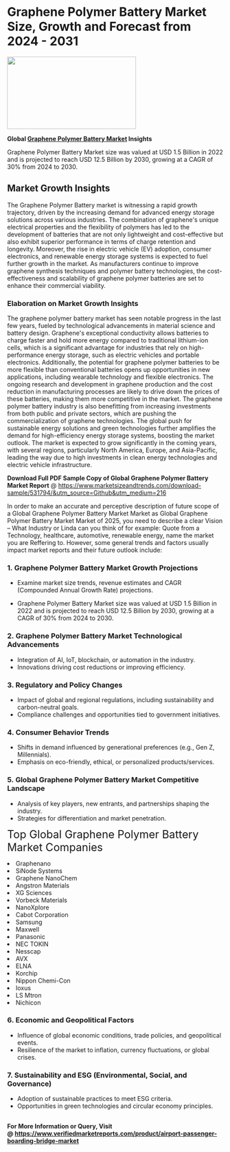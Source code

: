 <H1>Graphene Polymer Battery Market Size, Growth and Forecast from 2024 - 2031</H1><img class="aligncenter size-medium wp-image-584254" src="https://thirdeyenews.in/wp-content/uploads/2024/09/Global-Market-Research-300x168.jpeg" alt="" width="300" height="168" /><p><strong>Global&nbsp;<a href="https://www.marketsizeandtrends.com/download-sample/531794/&amp;utm_source=Github&utm_medium=216">Graphene Polymer Battery Market</a> Insights</strong></p><p>Graphene Polymer Battery Market size was valued at USD 1.5 Billion in 2022 and is projected to reach USD 12.5 Billion by 2030, growing at a CAGR of 30% from 2024 to 2030.</p><p><h2>Market Growth Insights</h2> The Graphene Polymer Battery market is witnessing a rapid growth trajectory, driven by the increasing demand for advanced energy storage solutions across various industries. The combination of graphene's unique electrical properties and the flexibility of polymers has led to the development of batteries that are not only lightweight and cost-effective but also exhibit superior performance in terms of charge retention and longevity. Moreover, the rise in electric vehicle (EV) adoption, consumer electronics, and renewable energy storage systems is expected to fuel further growth in the market. As manufacturers continue to improve graphene synthesis techniques and polymer battery technologies, the cost-effectiveness and scalability of graphene polymer batteries are set to enhance their commercial viability. <h3>Elaboration on Market Growth Insights</h3> The graphene polymer battery market has seen notable progress in the last few years, fueled by technological advancements in material science and battery design. Graphene's exceptional conductivity allows batteries to charge faster and hold more energy compared to traditional lithium-ion cells, which is a significant advantage for industries that rely on high-performance energy storage, such as electric vehicles and portable electronics. Additionally, the potential for graphene polymer batteries to be more flexible than conventional batteries opens up opportunities in new applications, including wearable technology and flexible electronics. The ongoing research and development in graphene production and the cost reduction in manufacturing processes are likely to drive down the prices of these batteries, making them more competitive in the market. The graphene polymer battery industry is also benefitting from increasing investments from both public and private sectors, which are pushing the commercialization of graphene technologies. The global push for sustainable energy solutions and green technologies further amplifies the demand for high-efficiency energy storage systems, boosting the market outlook. The market is expected to grow significantly in the coming years, with several regions, particularly North America, Europe, and Asia-Pacific, leading the way due to high investments in clean energy technologies and electric vehicle infrastructure. </p><p><span class=""><strong>Download Full PDF Sample Copy of Global Graphene Polymer Battery Market Report</strong> @ <a href="https://www.marketsizeandtrends.com/download-sample/531794/&amp;utm_source=Github&utm_medium=216" target="_blank">https://www.marketsizeandtrends.com/download-sample/531794/&amp;utm_source=Github&utm_medium=216</a></span></p><p>In order to make an accurate and perceptive description of future scope of a Global&nbsp;Graphene Polymer Battery Market Market as Global&nbsp;Graphene Polymer Battery Market Market of 2025, you need to describe a clear Vision &ndash; What Industry or Linda can you think of for example: Quote from a Technology, healthcare, automotive, renewable energy, name the market you are Reffering to. However, some general trends and factors usually impact market reports and their future outlook include:</p><h3>1.&nbsp;<strong>Graphene Polymer Battery Market Growth Projections</strong></h3><ul><li>Examine market size trends, revenue estimates and CAGR (Compounded Annual Growth Rate) projections.</li><li><p>Graphene Polymer Battery Market size was valued at USD 1.5 Billion in 2022 and is projected to reach USD 12.5 Billion by 2030, growing at a CAGR of 30% from 2024 to 2030.</p></li></ul><h3>2.&nbsp;<strong>Graphene Polymer Battery Market Technological Advancements</strong></h3><ul><li>Integration of AI, IoT, blockchain, or automation in the industry.</li><li>Innovations driving cost reductions or improving efficiency.</li></ul><h3>3.&nbsp;<strong>Regulatory and Policy Changes</strong></h3><ul><li>Impact of global and regional regulations, including sustainability and carbon-neutral goals.</li><li>Compliance challenges and opportunities tied to government initiatives.</li></ul><h3>4.&nbsp;<strong>Consumer Behavior Trends</strong></h3><ul><li>Shifts in demand influenced by generational preferences (e.g., Gen Z, Millennials).</li><li>Emphasis on eco-friendly, ethical, or personalized products/services.</li></ul><h3>5.&nbsp;<strong>Global Graphene Polymer Battery Market Competitive Landscape</strong></h3><ul><li>Analysis of key players, new entrants, and partnerships shaping the industry.</li><li>Strategies for differentiation and market penetration.</li></ul><p data-pm-slice="1 1 []"><span style="color: inherit; font-family: inherit; font-size: 25px;">Top Global Graphene Polymer Battery Market Companies</span></p><div class="" data-test-id=""><p><li>Graphenano</li><li> SiNode Systems</li><li> Graphene NanoChem</li><li> Angstron Materials</li><li> XG Sciences</li><li> Vorbeck Materials</li><li> NanoXplore</li><li> Cabot Corporation</li><li> Samsung</li><li> Maxwell</li><li> Panasonic</li><li> NEC TOKIN</li><li> Nesscap</li><li> AVX</li><li> ELNA</li><li> Korchip</li><li> Nippon Chemi-Con</li><li> Ioxus</li><li> LS Mtron</li><li> Nichicon</li></p></div><h3>6.&nbsp;<strong>Economic and Geopolitical Factors</strong></h3><ul><li>Influence of global economic conditions, trade policies, and geopolitical events.</li><li>Resilience of the market to inflation, currency fluctuations, or global crises.</li></ul><h3>7.&nbsp;<strong>Sustainability and ESG (Environmental, Social, and Governance)</strong></h3><ul><li>Adoption of sustainable practices to meet ESG criteria.</li><li>Opportunities in green technologies and circular economy principles.</li></ul><h2><strong style="font-size: 14px;">For More Information or Query, Visit @&nbsp;</strong><a style="background-color: #ffffff; font-size: 14px;" href="https://www.marketsizeandtrends.com/report/graphene-polymer-battery-market/" target="_blank">https://www.verifiedmarketreports.com/product/airport-passenger-boarding-bridge-market</a></h2>
